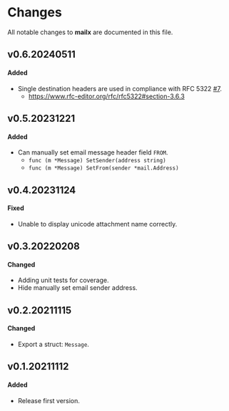 # Changes

All notable changes to **mailx** are documented in this file.

## v0.6.20240511

#### Added

- Single destination headers are used in compliance with RFC 5322 [#7](#7).
    * https://www.rfc-editor.org/rfc/rfc5322#section-3.6.3

## v0.5.20231221

#### Added

- Can manually set email message header field `FROM`.
    * `func (m *Message) SetSender(address string)`
    * `func (m *Message) SetFrom(sender *mail.Address)`

## v0.4.20231124

#### Fixed

- Unable to display unicode attachment name correctly.

## v0.3.20220208

#### Changed

- Adding unit tests for coverage.
- Hide manually set email sender address.

## v0.2.20211115

#### Changed

- Export a struct: `Message`.

## v0.1.20211112

#### Added

- Release first version.
